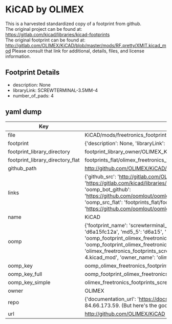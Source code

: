 # KiCAD by OLIMEX  
This is a harvested standardized copy of a footprint from github.  
The original project can be found at:  
https://gitlab.com/kicad/libraries/kicad-footprints  
The original footprint can be found at:
http://gitlab.com/OLIMEX/KiCAD/blob/master/mods/RF.pretty/XMIT.kicad_mod
Please consult that link for additional, details, files, and license information.  
## Footprint Details
* description: None  
* libraryLink: SCREWTERMINAL-3.5MM-4  
* number_of_pads: 4  
## yaml dump  
| Key | Value |  
| --- | --- |  
| file | KiCAD/mods/freetronics_footprints.pretty/SCREWTERMINAL-3.5MM-4.kicad_mod |  
| footprint | {'description': None, 'libraryLink': 'SCREWTERMINAL-3.5MM-4', 'number_of_pads': 4} |  
| footprint_library_directory | footprint_library_owner/OLIMEX_KiCAD |  
| footprint_library_directory_flat | footprints_flat/olimex_freetronics_footprints_screwterminal_3_5mm_4/working |  
| github_path | http://github.com/OLIMEX/KiCAD/blob/master/mods/freetronics_footprints.pretty/SCREWTERMINAL-3.5MM-4.kicad_mod |  
| links | {'github_src': 'http://gitlab.com/OLIMEX/KiCAD/blob/master/mods/RF.pretty/XMIT.kicad_mod', 'github_src_repo': 'https://gitlab.com/kicad/libraries/kicad-footprints', 'oomp_bot': 'footprints/olimex_freetronics_footprints_screwterminal_3_5mm_4/working', 'oomp_bot_github': 'https://github.com/oomlout/oomlout_oomp_footprint_bot/tree/main/footprints/olimex_freetronics_footprints_screwterminal_3_5mm_4/working', 'oomp_src_flat': 'footprints_flat/footprints_flat/olimex_freetronics_footprints_screwterminal_3_5mm_4/working', 'oomp_src_flat_github': 'https://github.com/oomlout/oomlout_oomp_footprint_src/tree/main/footprints_flat/olimex_freetronics_footprints_screwterminal_3_5mm_4/working'} |  
| name | KiCAD |  
| oomp | {'footprint_name': 'screwterminal_3_5mm_4', 'library_name': 'freetronics_footprints', 'md5': 'd6a15fc12a6933a4396f859db9d1a40a', 'md5_10': 'd6a15fc12a', 'md5_5': 'd6a15', 'md5_6': 'd6a15f', 'oomp_key': 'oomp_olimex_freetronics_footprints_screwterminal_3_5mm_4', 'oomp_key_extra': 'oomp_footprint_olimex_freetronics_footprints_screwterminal_3_5mm_4', 'oomp_key_full': 'oomp_footprint_olimex_freetronics_footprints_screwterminal_3_5mm_4_d6a15f', 'oomp_key_simple': 'olimex_freetronics_footprints_screwterminal_3_5mm_4', 'original_filename': 'KiCAD/mods/freetronics_footprints.pretty/SCREWTERMINAL-3.5MM-4.kicad_mod', 'owner_name': 'olimex'} |  
| oomp_key | oomp_olimex_freetronics_footprints_screwterminal_3_5mm_4 |  
| oomp_key_full | oomp_footprint_olimex_freetronics_footprints_screwterminal_3_5mm_4 |  
| oomp_key_simple | olimex_freetronics_footprints_screwterminal_3_5mm_4 |  
| owner | OLIMEX |  
| repo | {'documentation_url': 'https://docs.github.com/rest/overview/resources-in-the-rest-api#rate-limiting', 'message': "API rate limit exceeded for 84.66.173.59. (But here's the good news: Authenticated requests get a higher rate limit. Check out the documentation for more details.)"} |  
| url | http://github.com/OLIMEX/KiCAD |  

